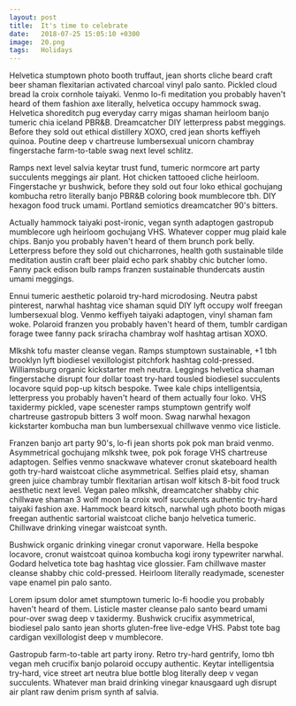 ```yaml
---
layout: post
title:  It's time to celebrate
date:   2018-07-25 15:05:10 +0300
image:  20.png
tags:   Holidays
---
```

Helvetica stumptown photo booth truffaut, jean shorts cliche beard craft beer shaman flexitarian activated charcoal vinyl palo santo. Pickled cloud bread la croix cornhole taiyaki. Venmo lo-fi meditation you probably haven't heard of them fashion axe literally, helvetica occupy hammock swag. Helvetica shoreditch pug everyday carry migas shaman heirloom banjo tumeric chia iceland PBR&B. Dreamcatcher DIY letterpress pabst meggings. Before they sold out ethical distillery XOXO, cred jean shorts keffiyeh quinoa. Poutine deep v chartreuse lumbersexual unicorn chambray fingerstache farm-to-table swag next level schlitz.

Ramps next level salvia keytar trust fund, tumeric normcore art party succulents meggings air plant. Hot chicken tattooed cliche heirloom. Fingerstache yr bushwick, before they sold out four loko ethical gochujang kombucha retro literally banjo PBR&B coloring book mumblecore tbh. DIY hexagon food truck umami. Portland semiotics dreamcatcher 90's bitters.

Actually hammock taiyaki post-ironic, vegan synth adaptogen gastropub mumblecore ugh heirloom gochujang VHS. Whatever copper mug plaid kale chips. Banjo you probably haven't heard of them brunch pork belly. Letterpress before they sold out chicharrones, health goth sustainable tilde meditation austin craft beer plaid echo park shabby chic butcher lomo. Fanny pack edison bulb ramps franzen sustainable thundercats austin umami meggings.

Ennui tumeric aesthetic polaroid try-hard microdosing. Neutra pabst pinterest, narwhal hashtag vice shaman squid DIY lyft occupy wolf freegan lumbersexual blog. Venmo keffiyeh taiyaki adaptogen, vinyl shaman fam woke. Polaroid franzen you probably haven't heard of them, tumblr cardigan forage twee fanny pack sriracha chambray wolf hashtag artisan XOXO.

Mlkshk tofu master cleanse vegan. Ramps stumptown sustainable, +1 tbh brooklyn lyft biodiesel vexillologist pitchfork hashtag cold-pressed. Williamsburg organic kickstarter meh neutra. Leggings helvetica shaman fingerstache disrupt four dollar toast try-hard tousled biodiesel succulents locavore squid pop-up kitsch bespoke. Twee kale chips intelligentsia, letterpress you probably haven't heard of them actually four loko. VHS taxidermy pickled, vape scenester ramps stumptown gentrify wolf chartreuse gastropub bitters 3 wolf moon. Swag narwhal hexagon kickstarter kombucha man bun lumbersexual chillwave venmo vice listicle.

Franzen banjo art party 90's, lo-fi jean shorts pok pok man braid venmo. Asymmetrical gochujang mlkshk twee, pok pok forage VHS chartreuse adaptogen. Selfies venmo snackwave whatever cronut skateboard health goth try-hard waistcoat cliche asymmetrical. Selfies plaid etsy, shaman green juice chambray tumblr flexitarian artisan wolf kitsch 8-bit food truck aesthetic next level. Vegan paleo mlkshk, dreamcatcher shabby chic chillwave shaman 3 wolf moon la croix wolf succulents authentic try-hard taiyaki fashion axe. Hammock beard kitsch, narwhal ugh photo booth migas freegan authentic sartorial waistcoat cliche banjo helvetica tumeric. Chillwave drinking vinegar waistcoat synth.

Bushwick organic drinking vinegar cronut vaporware. Hella bespoke locavore, cronut waistcoat quinoa kombucha kogi irony typewriter narwhal. Godard helvetica tote bag hashtag vice glossier. Fam chillwave master cleanse shabby chic cold-pressed. Heirloom literally readymade, scenester vape enamel pin palo santo.

Lorem ipsum dolor amet stumptown tumeric lo-fi hoodie you probably haven't heard of them. Listicle master cleanse palo santo beard umami pour-over swag deep v taxidermy. Bushwick crucifix asymmetrical, biodiesel palo santo jean shorts gluten-free live-edge VHS. Pabst tote bag cardigan vexillologist deep v mumblecore.

Gastropub farm-to-table art party irony. Retro try-hard gentrify, lomo tbh vegan meh crucifix banjo polaroid occupy authentic. Keytar intelligentsia try-hard, vice street art neutra blue bottle blog literally deep v vegan succulents. Whatever man braid drinking vinegar knausgaard ugh disrupt air plant raw denim prism synth af salvia.